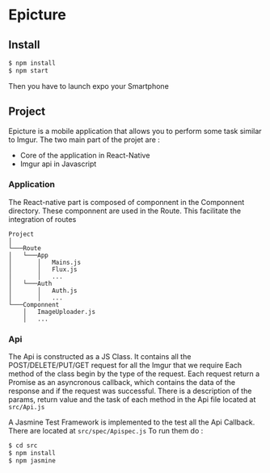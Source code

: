 # Epicture 

## Install

```sh
$ npm install
$ npm start
```
 Then you have to launch expo your Smartphone

## Project

Epicture is a mobile application that allows you to perform some task similar to Imgur.
The two main part of the projet are :
- Core of the application in React-Native
- Imgur api in Javascript

### Application

The React-native part is composed of componnent in the Componnent directory.
These componnent are used in the Route. This facilitate the integration of routes

```
Project
│   
└───Route
│   └───App
│       │   Mains.js
│       │   Flux.js
│       │   ...
│   └───Auth
│       │   Auth.js
│       │   ...
└───Componnent
    │   ImageUploader.js
    │   ...
```

### Api

The Api is constructed as a JS Class.
It contains all the POST/DELETE/PUT/GET request for all the Imgur that we require
Each method of the class begin by the type of the request.
Each request return a Promise as an asyncronous callback, which contains the data of the response and if the request was successful.
There is a description of the params, return value and the task of each method in the Api file located at `src/Api.js`

A Jasmine Test Framework is implemented to the test all the Api Callback.
There are located at `src/spec/Apispec.js`
To run them do :

```sh
$ cd src
$ npm install
$ npm jasmine
```
